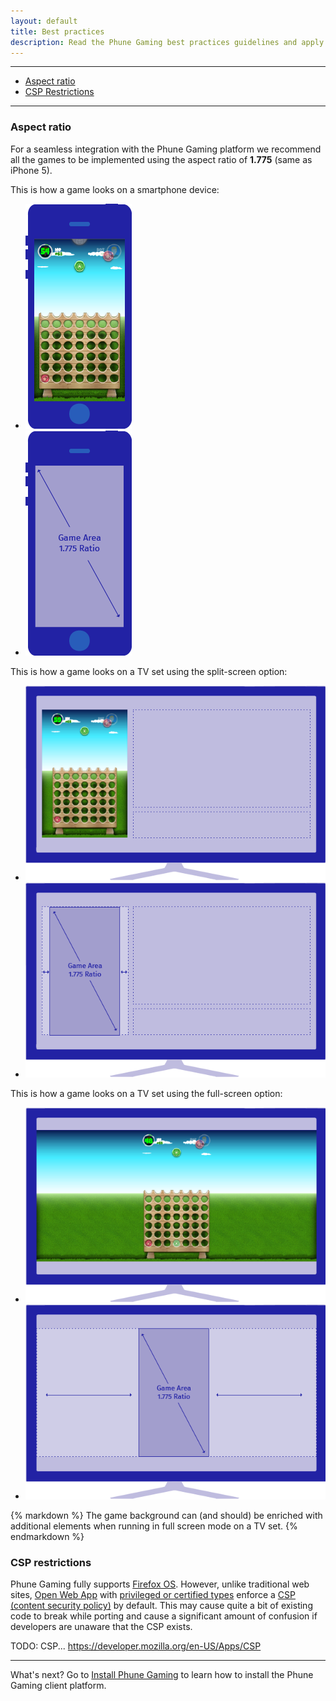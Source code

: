 ```yaml
---
layout: default
title: Best practices
description: Read the Phune Gaming best practices guidelines and apply them to your game development
---
```


---

<div data-magellan-expedition="fixed" data-options="destination_threshold: 65;">
    <ul class="sub-nav">
        <li data-magellan-arrival="aspect-ratio"><a href="#aspect-ratio">Aspect ratio</a></li>
        <li data-magellan-arrival="csp-restrictions"><a href="#csp-restrictions">CSP Restrictions</a></li>
    </ul>
</div>

---

<a name="aspect-ratio"></a>
<h3 data-magellan-destination="aspect-ratio">Aspect ratio</h3>

For a seamless integration with the Phune Gaming platform we recommend all the games to be implemented using the aspect ratio of **1.775** (same as iPhone 5).

This is how a game looks on a smartphone device:

<ul class="small-block-grid-1 medium-block-grid-2">
    <li class="text-center">
        <img id="" src="img/ratio/mobile.png" alt="Mobile aspect ration" />
    </li>
    <li class="text-center">
        <img id="" src="img/ratio/mobile-hover.png" alt="Mobile aspect ration" />
    </li>
</ul>

This is how a game looks on a TV set using the split-screen option:

<ul class="small-block-grid-1 medium-block-grid-2">
    <li class="text-center">
        <img id="" src="img/ratio/tv-split.png" alt="TV split-screen aspect ration" />
    </li>
    <li class="text-center">
        <img id="" src="img/ratio/tv-split-hover.png" alt="TV split-screen aspect ration" />
    </li>
</ul>

This is how a game looks on a TV set using the full-screen option:

<ul class="small-block-grid-1 medium-block-grid-2">
    <li class="text-center">
        <img id="" src="img/ratio/tv-full.png" alt="TV full-screen aspect ration" />
    </li>
    <li class="text-center">
        <img id="" src="img/ratio/tv-full-hover.png" alt="TV full-screen aspect ration" />
    </li>
</ul>

<div class="panel callout radius">
{% markdown %}
The game background can (and should) be enriched with additional elements when running in full screen mode on a TV set.
{% endmarkdown %}
</div>

<a name="csp-restrictions"></a>
<h3 data-magellan-destination="csp-restrictions">CSP restrictions</h3>

Phune Gaming fully supports [Firefox OS](https://developer.mozilla.org/en-US/Firefox_OS). However, unlike traditional web sites, [Open Web App](https://developer.mozilla.org/en/Apps) with [privileged or certified types](https://developer.mozilla.org/en-US/docs/Web/Apps/Packaged_apps) enforce a [CSP (content security policy)](https://developer.mozilla.org/en-US/docs/Security/CSP/Introducing_Content_Security_Policy) by default. This may cause quite a bit of existing code to break while porting and cause a significant amount of confusion if developers are unaware that the CSP exists.

TODO: CSP... https://developer.mozilla.org/en-US/Apps/CSP

---

What's next? Go to [Install Phune Gaming](install.html) to learn how to install the Phune Gaming client platform.
